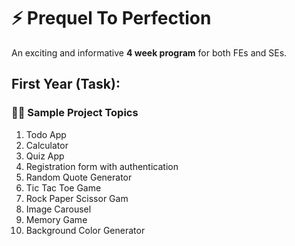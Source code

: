 # :zap: Prequel To Perfection
An exciting and informative **4 week program** for both FEs and SEs.

## First Year (Task):
 
### :beginner::beginner: Sample Project Topics
 1. Todo App
 2. Calculator
 3. Quiz App
 4. Registration form with authentication
 5. Random Quote Generator
 6. Tic Tac Toe Game
 7. Rock Paper Scissor Gam
 8. Image Carousel
 9. Memory Game
 10. Background Color Generator

